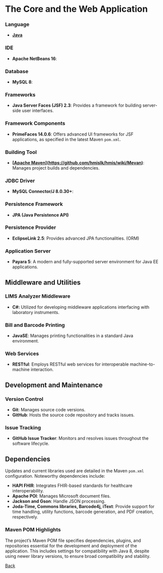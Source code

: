
# The Core and the Web Application

### Language
- **[Java](https://github.com/hmislk/hmis/wiki/Java)**

### IDE
- **Apache NetBeans 16**: 

### Database
- **MySQL 8**: 

### Frameworks
- **Java Server Faces (JSF) 2.3**: Provides a framework for building server-side user interfaces.

### Framework Components
- **PrimeFaces 14.0.6**: Offers advanced UI frameworks for JSF applications, as specified in the latest Maven `pom.xml`.

### Building Tool
- **[[Apache Maven](https://github.com/hmislk/hmis/wiki/Mevan)](https://github.com/hmislk/hmis/wiki/Mevan)**: Manages project builds and dependencies.

### JDBC Driver
- **MySQL Connector/J 8.0.30+**: 

### Persistence Framework
- **JPA (Java Persistence API)**

### Persistence Provider
- **EclipseLink 2.5**: Provides advanced JPA functionalities. (ORM)

### Application Server
- **Payara 5**: A modern and fully-supported server environment for Java EE applications.

## Middleware and Utilities

### LIMS Analyzer Middleware
- **C#:** Utilized for developing middleware applications interfacing with laboratory instruments.

### Bill and Barcode Printing
- **JavaSE**: Manages printing functionalities in a standard Java environment.

### Web Services
- **RESTful**: Employs RESTful web services for interoperable machine-to-machine interaction.

## Development and Maintenance

### Version Control
- **Git**: Manages source code versions.
- **GitHub**: Hosts the source code repository and tracks issues.

### Issue Tracking
- **GitHub Issue Tracker**: Monitors and resolves issues throughout the software lifecycle.

## Dependencies
Updates and current libraries used are detailed in the Maven `pom.xml` configuration. Noteworthy dependencies include:
- **HAPI FHIR**: Integrates FHIR-based standards for healthcare interoperability.
- **Apache POI**: Manages Microsoft document files.
- **Jackson and Gson**: Handle JSON processing.
- **Joda-Time, Commons libraries, Barcode4j, iText**: Provide support for time handling, utility functions, barcode generation, and PDF creation, respectively.

### Maven POM Highlights
The project’s Maven POM file specifies dependencies, plugins, and repositories essential for the development and deployment of the application. This includes settings for compatibility with Java 8, despite using newer library versions, to ensure broad compatibility and stability.

[Back](https://github.com/hmislk/hmis/wiki/Developer-Manual)